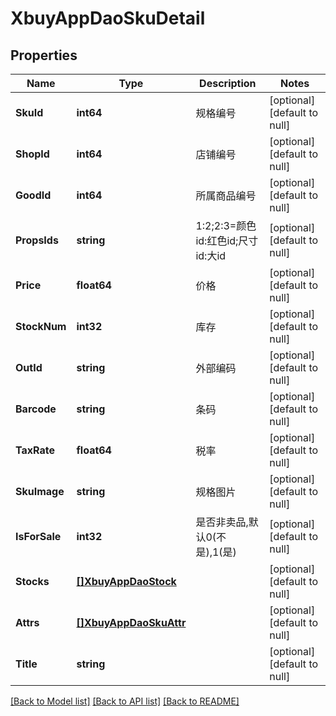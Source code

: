 # XbuyAppDaoSkuDetail

## Properties
Name | Type | Description | Notes
------------ | ------------- | ------------- | -------------
**SkuId** | **int64** | 规格编号 | [optional] [default to null]
**ShopId** | **int64** | 店铺编号 | [optional] [default to null]
**GoodId** | **int64** | 所属商品编号 | [optional] [default to null]
**PropsIds** | **string** | 1:2;2:3&#x3D;颜色id:红色id;尺寸id:大id | [optional] [default to null]
**Price** | **float64** | 价格 | [optional] [default to null]
**StockNum** | **int32** | 库存 | [optional] [default to null]
**OutId** | **string** | 外部编码 | [optional] [default to null]
**Barcode** | **string** | 条码 | [optional] [default to null]
**TaxRate** | **float64** | 税率 | [optional] [default to null]
**SkuImage** | **string** | 规格图片 | [optional] [default to null]
**IsForSale** | **int32** | 是否非卖品,默认0(不是),1(是) | [optional] [default to null]
**Stocks** | [**[]XbuyAppDaoStock**](xbuy.app.dao.Stock.md) |  | [optional] [default to null]
**Attrs** | [**[]XbuyAppDaoSkuAttr**](xbuy.app.dao.SkuAttr.md) |  | [optional] [default to null]
**Title** | **string** |  | [optional] [default to null]

[[Back to Model list]](../README.md#documentation-for-models) [[Back to API list]](../README.md#documentation-for-api-endpoints) [[Back to README]](../README.md)

